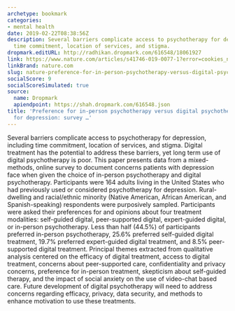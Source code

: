 ```yaml
---
archetype: bookmark
categories:
- mental health
date: 2019-02-22T08:38:56Z
description: Several barriers complicate access to psychotherapy for depression, including
  time commitment, location of services, and stigma.
dropmark.editURL: http://radhikan.dropmark.com/616548/18061927
link: https://www.nature.com/articles/s41746-019-0077-1?error=cookies_not_supported&code=0cbcb2fe-0e9a-41a2-b234-06bab1ad3aff
linkBrand: nature.com
slug: nature-preference-for-in-person-psychotherapy-versus-digital-psychotherapy-options-for-depression-survey
socialScore: 9
socialScoreSimulated: true
source:
  name: Dropmark
  apiendpoint: https://shah.dropmark.com/616548.json
title: 'Preference for in-person psychotherapy versus digital psychotherapy options
  for depression: survey …'
---
```

Several barriers complicate access to psychotherapy for depression, including time commitment, location of services, and stigma. Digital treatment has the potential to address these barriers, yet long term use of digital psychotherapy is poor. This paper presents data from a mixed-methods, online survey to document concerns patients with depression face when given the choice of in-person psychotherapy and digital psychotherapy. Participants were 164 adults living in the United States who had previously used or considered psychotherapy for depression. Rural-dwelling and racial/ethnic minority (Native American, African American, and Spanish-speaking) respondents were purposively sampled. Participants were asked their preferences for and opinions about four treatment modalities: self-guided digital, peer-supported digital, expert-guided digital, or in-person psychotherapy. Less than half (44.5%) of participants preferred in-person psychotherapy, 25.6% preferred self-guided digital treatment, 19.7% preferred expert-guided digital treatment, and 8.5% peer-supported digital treatment. Principal themes extracted from qualitative analysis centered on the efficacy of digital treatment, access to digital treatment, concerns about peer-supported care, confidentiality and privacy concerns, preference for in-person treatment, skepticism about self-guided therapy, and the impact of social anxiety on the use of video-chat based care. Future development of digital psychotherapy will need to address concerns regarding efficacy, privacy, data security, and methods to enhance motivation to use these treatments.

